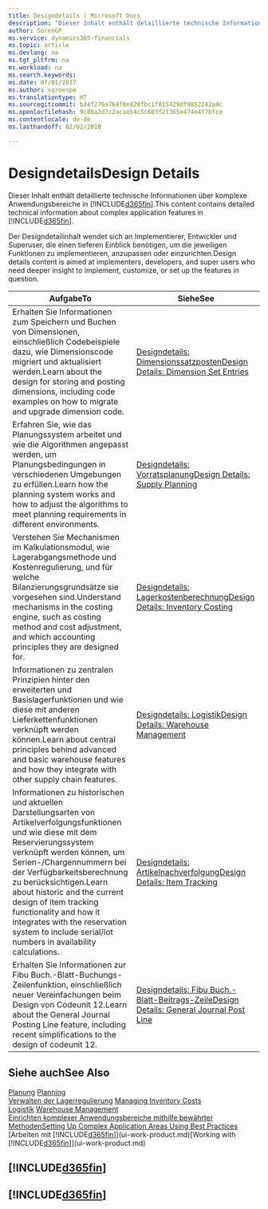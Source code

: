 ```yaml
---
title: Designdetails | Microsoft Docs
description: "Dieser Inhalt enthält detaillierte technische Informationen über komplexe Anwendungsbereiche in Finance and Operations, Business edition."
author: SorenGP
ms.service: dynamics365-financials
ms.topic: article
ms.devlang: na
ms.tgt_pltfrm: na
ms.workload: na
ms.search.keywords: 
ms.date: 07/01/2017
ms.author: sgroespe
ms.translationtype: HT
ms.sourcegitcommit: b34f276a764f0e828fbc1f015429df9852242a4c
ms.openlocfilehash: 9c8ba2d7c2acaeb4c5c683f2f365e474e4f7bfce
ms.contentlocale: de-de
ms.lasthandoff: 02/02/2018

---
```

# <a name="design-details"></a><span data-ttu-id="583ba-103">Designdetails</span><span class="sxs-lookup"><span data-stu-id="583ba-103">Design Details</span></span>
<span data-ttu-id="583ba-104">Dieser Inhalt enthält detaillierte technische Informationen über komplexe Anwendungsbereiche in [!INCLUDE[d365fin](includes/d365fin_md.md)].</span><span class="sxs-lookup"><span data-stu-id="583ba-104">This content contains detailed technical information about complex application features in [!INCLUDE[d365fin](includes/d365fin_md.md)].</span></span>  

 <span data-ttu-id="583ba-105">Der Designdetailinhalt wendet sich an Implementierer, Entwickler und Superuser, die einen tieferen Einblick benötigen, um die jeweiligen Funktionen zu implementieren, anzupassen oder einzurichten.</span><span class="sxs-lookup"><span data-stu-id="583ba-105">Design details content is aimed at implementers, developers, and super users who need deeper insight to implement, customize, or set up the features in question.</span></span>  

|<span data-ttu-id="583ba-106">**Aufgabe**</span><span class="sxs-lookup"><span data-stu-id="583ba-106">**To**</span></span>|<span data-ttu-id="583ba-107">**Siehe**</span><span class="sxs-lookup"><span data-stu-id="583ba-107">**See**</span></span>|  
|------------|-------------|  
|<span data-ttu-id="583ba-108">Erhalten Sie Informationen zum Speichern und Buchen von Dimensionen, einschließlich Codebeispiele dazu, wie Dimensionscode migriert und aktualisiert werden.</span><span class="sxs-lookup"><span data-stu-id="583ba-108">Learn about the design for storing and posting dimensions, including code examples on how to migrate and upgrade dimension code.</span></span>|[<span data-ttu-id="583ba-109">Designdetails: Dimensionssatzposten</span><span class="sxs-lookup"><span data-stu-id="583ba-109">Design Details: Dimension Set Entries</span></span>](design-details-dimension-set-entries.md)|  
|<span data-ttu-id="583ba-110">Erfahren Sie, wie das Planungssystem arbeitet und wie die Algorithmen angepasst werden, um Planungsbedingungen in verschiedenen Umgebungen zu erfüllen.</span><span class="sxs-lookup"><span data-stu-id="583ba-110">Learn how the planning system works and how to adjust the algorithms to meet planning requirements in different environments.</span></span>|[<span data-ttu-id="583ba-111">Designdetails: Vorratsplanung</span><span class="sxs-lookup"><span data-stu-id="583ba-111">Design Details: Supply Planning</span></span>](design-details-supply-planning.md)|  
|<span data-ttu-id="583ba-112">Verstehen Sie Mechanismen im Kalkulationsmodul, wie Lagerabgangsmethode und Kostenregulierung, und für welche Bilanzierungsgrundsätze sie vorgesehen sind.</span><span class="sxs-lookup"><span data-stu-id="583ba-112">Understand mechanisms in the costing engine, such as costing method and cost adjustment, and which accounting principles they are designed for.</span></span>|[<span data-ttu-id="583ba-113">Designdetails: Lagerkostenberechnung</span><span class="sxs-lookup"><span data-stu-id="583ba-113">Design Details: Inventory Costing</span></span>](design-details-inventory-costing.md)|  
|<span data-ttu-id="583ba-114">Informationen zu zentralen Prinzipien hinter den erweiterten und Basislagerfunktionen und wie diese mit anderen Lieferkettenfunktionen verknüpft werden können.</span><span class="sxs-lookup"><span data-stu-id="583ba-114">Learn about central principles behind advanced and basic warehouse features and how they integrate with other supply chain features.</span></span>|[<span data-ttu-id="583ba-115">Designdetails: Logistik</span><span class="sxs-lookup"><span data-stu-id="583ba-115">Design Details: Warehouse Management</span></span>](design-details-warehouse-management.md)|  
|<span data-ttu-id="583ba-116">Informationen zu historischen und aktuellen Darstellungsarten von Artikelverfolgungsfunktionen und wie diese mit dem Reservierungssystem verknüpft werden können, um Serien-/Chargennummern bei der Verfügbarkeitsberechnung zu berücksichtigen.</span><span class="sxs-lookup"><span data-stu-id="583ba-116">Learn about historic and the current design of item tracking functionality and how it integrates with the reservation system to include serial/lot numbers in availability calculations.</span></span>|[<span data-ttu-id="583ba-117">Designdetails: Artikelnachverfolgung</span><span class="sxs-lookup"><span data-stu-id="583ba-117">Design Details: Item Tracking</span></span>](design-details-item-tracking.md)|  
|<span data-ttu-id="583ba-118">Erhalten Sie Informationen zur Fibu Buch.-Blatt-Buchungs-Zeilenfunktion, einschließlich neuer Vereinfachungen beim Design von Codeunit 12.</span><span class="sxs-lookup"><span data-stu-id="583ba-118">Learn about the General Journal Posting Line feature, including recent simplifications to the design of codeunit 12.</span></span>|[<span data-ttu-id="583ba-119">Designdetails: Fibu Buch.-Blatt-Beitrags-Zeile</span><span class="sxs-lookup"><span data-stu-id="583ba-119">Design Details: General Journal Post Line</span></span>](design-details-general-journal-post-line.md)|  

## <a name="see-also"></a><span data-ttu-id="583ba-120">Siehe auch</span><span class="sxs-lookup"><span data-stu-id="583ba-120">See Also</span></span>  
 <span data-ttu-id="583ba-121">[Planung](production-planning.md) </span><span class="sxs-lookup"><span data-stu-id="583ba-121">[Planning](production-planning.md) </span></span>  
 <span data-ttu-id="583ba-122">[Verwalten der Lagerregulierung](finance-manage-inventory-costs.md) </span><span class="sxs-lookup"><span data-stu-id="583ba-122">[Managing Inventory Costs](finance-manage-inventory-costs.md) </span></span>  
 <span data-ttu-id="583ba-123">[Logistik](warehouse-manage-warehouse.md) </span><span class="sxs-lookup"><span data-stu-id="583ba-123">[Warehouse Management](warehouse-manage-warehouse.md) </span></span>  
 [<span data-ttu-id="583ba-124">Einrichten komplexer Anwendungsbereiche mithilfe bewährter Methoden</span><span class="sxs-lookup"><span data-stu-id="583ba-124">Setting Up Complex Application Areas Using Best Practices</span></span>](set-up-complex-application-areas-using-best-practices.md)  
 <span data-ttu-id="583ba-125">[Arbeiten mit [!INCLUDE[d365fin](includes/d365fin_md.md)]](ui-work-product.md)</span><span class="sxs-lookup"><span data-stu-id="583ba-125">[Working with [!INCLUDE[d365fin](includes/d365fin_md.md)]](ui-work-product.md)</span></span>

 ## [!INCLUDE[d365fin](includes/free_trial_md.md)]  
 ## [!INCLUDE[d365fin](includes/training_link_md.md)]

